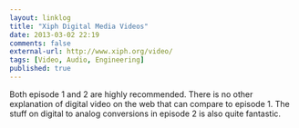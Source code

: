 ```yaml
---
layout: linklog
title: "Xiph Digital Media Videos"
date: 2013-03-02 22:19
comments: false
external-url: http://www.xiph.org/video/
tags: [Video, Audio, Engineering]
published: true
---
```


Both episode 1 and 2 are highly recommended.  There is no other explanation of digital video on the web that can compare to episode 1.  The stuff on digital to analog conversions in episode 2 is also quite fantastic.